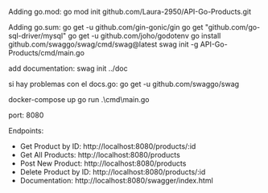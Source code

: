 
Adding go.mod:
go mod init github.com/Laura-2950/API-Go-Products.git

Adding go.sum:
go get -u github.com/gin-gonic/gin
go get "github.com/go-sql-driver/mysql"
go get -u github.com/joho/godotenv
go install github.com/swaggo/swag/cmd/swag@latest
swag init -g API-Go-Products/cmd/main.go

add documentation:
swag init ../doc

si hay problemas con el docs.go:
go get -u github.com/swaggo/swag 




docker-compose up
go run .\cmd\main.go


port: 8080

Endpoints:
- Get Product by ID: http://localhost:8080/products/:id
- Get All Products: http://localhost:8080/products
- Post New Product: http://localhost:8080/products
- Delete Product by ID: http://localhost:8080/products/:id
- Documentation: http://localhost:8080/swagger/index.html
